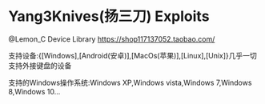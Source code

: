# Yang3Knives(扬三刀) Exploits
@Lemon_C Device Library
https://shop117137052.taobao.com/

支持设备:{[Windows],[Android(安卓)],[MacOs(苹果)],[Linux],[Unix]}几乎一切支持外接键盘的设备

支持的Windows操作系统:Windows XP,Windows vista,Windows 7,Windows 8,Windows 10...
